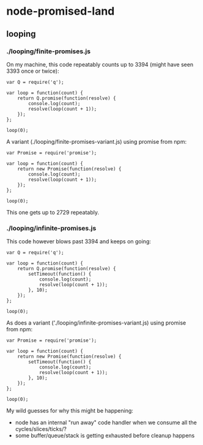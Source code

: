 # node-promised-land

## looping

### ./looping/finite-promises.js
On my machine, this code repeatably counts up to 3394 (might have seen 3393 once or twice):

    var Q = require('q');

    var loop = function(count) {
        return Q.promise(function(resolve) {
            console.log(count);
            resolve(loop(count + 1));
        });
    };

    loop(0);

A variant (./looping/finite-promises-variant.js) using promise from npm:

    var Promise = require('promise');

    var loop = function(count) {
        return new Promise(function(resolve) {
            console.log(count);
            resolve(loop(count + 1));
        });
    };

    loop(0);

This one gets up to 2729 repeatably.

### ./looping/infinite-promises.js
This code however blows past 3394 and keeps on going:

    var Q = require('q');

    var loop = function(count) {
        return Q.promise(function(resolve) {
            setTimeout(function() {
                console.log(count);
                resolve(loop(count + 1));
            }, 10);
        });
    };

    loop(0);

As does a variant ('./looping/infinite-promises-variant.js) using promise from npm:

    var Promise = require('promise');

    var loop = function(count) {
        return new Promise(function(resolve) {
            setTimeout(function() {
                console.log(count);
                resolve(loop(count + 1));
            }, 10);
        });
    };

    loop(0);

My wild guesses for why this might be happening:
* node has an internal "run away" code handler when we consume all the cycles/slices/ticks/?
* some buffer/queue/stack is getting exhausted before cleanup happens
